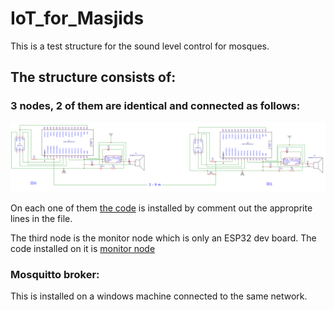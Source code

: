 # IoT_for_Masjids
This is a test structure for the sound level control for mosques.
## The structure consists of:
### 3 nodes, 2 of them are identical and connected as follows:

![Circuit for the system connections](testsytemconnection.png)

On each one of them [the code](https://github.com/DrNaeemOdat/IoT_for_Masjids/blob/main/IoT_Node/IoT_Node.ino) is installed by comment out the approprite lines in the file.

The third node is the monitor node which is only an ESP32 dev board. The code installed on it is [monitor node](https://github.com/DrNaeemOdat/IoT_for_Masjids/monitor_node.ino)

### Mosquitto broker:

This is installed on a windows machine connected to the same network.
